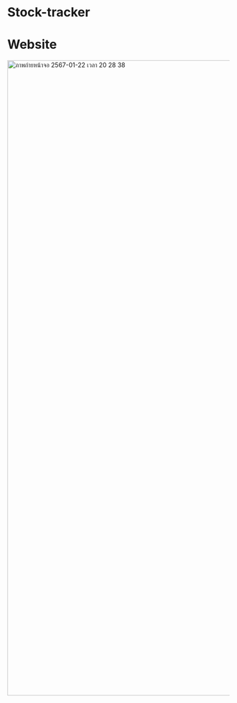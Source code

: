 # Stock-tracker

# Website
<img width="1440" alt="ภาพถ่ายหน้าจอ 2567-01-22 เวลา 20 28 38" src="https://github.com/Meuracha/Stock-tracker/assets/87271901/ca276f41-ff5c-473c-a36f-0289420ccb3b">
